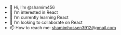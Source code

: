 - 👋 Hi, I’m @shamim456
- 👀 I’m interested in React 
- 🌱 I’m currently learning React
- 💞️ I’m looking to collaborate on React
- 📫 How to reach me: shamimhossen3912@gmail.com


